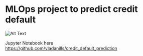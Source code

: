 # MLOps project to predict credit default

![Alt Text](https://github.com/vladanills/mlops_credit_default_prediction/blob/master/demo/main%20%C2%B7%20Streamlit%20-%20Google%20Chrome%202022-09-27%2012-21-36.gif?raw=true)

Jupyter Notebook here https://github.com/vladanills/credit_default_prediction

